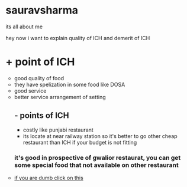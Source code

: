 # sauravsharma
its all about me
<html>
<head>
<title>indian coffe house restaurant</title>
<body> hey now i want to explain quality of ICH and demerit of ICH</head>
<h1>+ point of ICH</h1>
<ul type = "circle">
<li>good quality of food
<li> they have spelization in some food like DOSA
<li>good service
<li>better service arrangement of setting
<h2>- points of ICH</h2>
<ul type = "square">
<li> costly like punjabi restaurant
<li>its locate at near railway station so it's better to go other cheap restaurant than ICH if your budget is not fitting
</ul>
<h3> it's good in prospective of gwalior restaurat,  you can get some special food that not available on other restaurant</h3>
<li><a href =  "@saurav's restaurant review.html">if you are dumb click on this </a>
